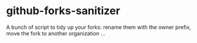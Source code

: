 # github-forks-sanitizer
A bunch of script to tidy up your forks: rename them with the owner prefix, move the fork to another organization ...
